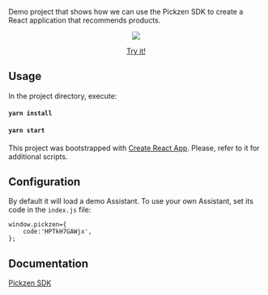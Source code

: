 Demo project that shows how we can use the Pickzen SDK to create a React application that recommends products.

<p align="center">
  <img src="https://cdn.pickzen.com/sdk/statics/sdk-basic.gif">  
</p>
<p align="center">
  <a target="_blank" href="https://cdn.pickzen.com/sdk/statics/sdk-basic-build/index_1.html">Try it!</a> 
</p>  

## Usage

In the project directory, execute:

#### `yarn install`

#### `yarn start`

This project was bootstrapped with [Create React App](https://github.com/facebook/create-react-app). Please, refer to it for additional scripts.

## Configuration

By default it will load a demo Assistant. To use your own Assistant, set its code in the `index.js` file:

```
window.pickzen={
    code:'HPTkH7GAWjx',
};
```

## Documentation

[Pickzen SDK](https://help.pickzen.com/guides/sdk)

